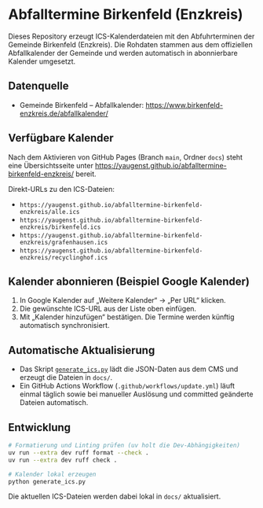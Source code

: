# Abfalltermine Birkenfeld (Enzkreis)

Dieses Repository erzeugt ICS-Kalenderdateien mit den Abfuhrterminen der Gemeinde Birkenfeld (Enzkreis). Die Rohdaten stammen aus dem offiziellen Abfallkalender der Gemeinde und werden automatisch in abonnierbare Kalender umgesetzt.

## Datenquelle
- Gemeinde Birkenfeld – Abfallkalender: <https://www.birkenfeld-enzkreis.de/abfallkalender/>

## Verfügbare Kalender
Nach dem Aktivieren von GitHub Pages (Branch `main`, Ordner `docs`) steht eine Übersichtsseite unter
<https://yaugenst.github.io/abfalltermine-birkenfeld-enzkreis/> bereit.

Direkt-URLs zu den ICS-Dateien:

- `https://yaugenst.github.io/abfalltermine-birkenfeld-enzkreis/alle.ics`
- `https://yaugenst.github.io/abfalltermine-birkenfeld-enzkreis/birkenfeld.ics`
- `https://yaugenst.github.io/abfalltermine-birkenfeld-enzkreis/grafenhausen.ics`
- `https://yaugenst.github.io/abfalltermine-birkenfeld-enzkreis/recyclinghof.ics`

## Kalender abonnieren (Beispiel Google Kalender)
1. In Google Kalender auf „Weitere Kalender“ → „Per URL“ klicken.
2. Die gewünschte ICS-URL aus der Liste oben einfügen.
3. Mit „Kalender hinzufügen“ bestätigen. Die Termine werden künftig automatisch synchronisiert.

## Automatische Aktualisierung
- Das Skript [`generate_ics.py`](./generate_ics.py) lädt die JSON-Daten aus dem CMS und erzeugt die Dateien in `docs/`.
- Ein GitHub Actions Workflow (`.github/workflows/update.yml`) läuft einmal täglich sowie bei manueller Auslösung und committed geänderte Dateien automatisch.

## Entwicklung
```bash
# Formatierung und Linting prüfen (uv holt die Dev-Abhängigkeiten)
uv run --extra dev ruff format --check .
uv run --extra dev ruff check .

# Kalender lokal erzeugen
python generate_ics.py
```
Die aktuellen ICS-Dateien werden dabei lokal in `docs/` aktualisiert.
